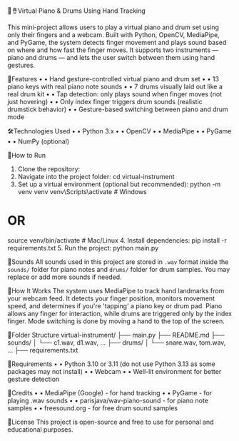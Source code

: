 🎹🪘Virtual Piano & Drums Using Hand Tracking


This mini-project allows users to play a virtual piano and drum set using only their fingers
and a webcam. Built with Python, OpenCV, MediaPipe, and PyGame, the system detects
finger movement and plays sound based on where and how fast the finger moves. It
supports two instruments — piano and drums — and lets the user switch between them
using hand gestures.



🎯Features
• • Hand gesture-controlled virtual piano and drum set
• • 13 piano keys with real piano note sounds
• • 7 drums visually laid out like a real drum kit
• • Tap detection: only plays sound when finger moves (not just hovering)
• • Only index finger triggers drum sounds (realistic drumstick behavior)
• • Gesture-based switching between piano and drum mode



🛠️Technologies Used
• • Python 3.x
• • OpenCV
• • MediaPipe
• • PyGame
• • NumPy (optional)


🚀How to Run
1. Clone the repository:
2. Navigate into the project folder:
cd virtual-instrument
3. Set up a virtual environment (optional but recommended):
python -m venv venv
venv\Scripts\activate # Windows
# OR
source venv/bin/activate # Mac/Linux
4. Install dependencies:
pip install -r requirements.txt
5. Run the project:
python main.py


🎵Sounds
All sounds used in this project are stored in `.wav` format inside the `sounds/` folder for
piano notes and `drums/` folder for drum samples. You may replace or add more sounds if
needed.


🧠How It Works
The system uses MediaPipe to track hand landmarks from your webcam feed. It detects
your finger position, monitors movement speed, and determines if you're 'tapping' a piano
key or drum pad. Piano allows any finger for interaction, while drums are triggered only by
the index finger. Mode switching is done by moving a hand to the top of the screen.



📁Folder Structure
 virtual-instrument/
├── main.py
├── README.md
├── sounds/
│ └── c1.wav, d1.wav, ...
├── drums/
│ └── snare.wav, tom.wav, ...
├── requirements.txt


📌Requirements
• • Python 3.10 or 3.11 (do not use Python 3.13 as some packages may not install)
• • Webcam
• • Well-lit environment for better gesture detection


🙌Credits
• • MediaPipe (Google) - for hand tracking
• • PyGame - for playing .wav sounds
• • parisjava/wav-piano-sound - for piano note samples
• • freesound.org - for free drum sound samples


📃License
This project is open-source and free to use for personal and educational purposes.
